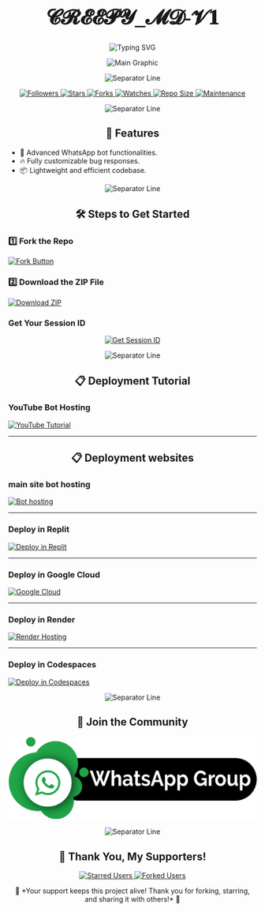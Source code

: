  <p align="center">
  <h1 align="center" style="font-family: 'EB Garamond'; font-size: 3em;">𝓒𝓡𝓔𝓔𝓟𝓨_𝓜𝓓-𝓥𝟏</h1>
</p>

<p align="center">
  <img src="https://readme-typing-svg.demolab.com?font=EB+Garamond&weight=900&size=30&duration=4000&pause=1000&width=435&lines=My+Name+is+𝓒𝓡𝓔𝓔𝓟𝓨_𝓜𝓓+𝓥𝟏;Created+by+𝒟𝒶𝓃𝓃𝓎;Fork+Me+and+Enjoy!" alt="Typing SVG" />
</p>

<p align="center">
  <img src="https://files.catbox.moe/f6j3fl.jpeg" alt="Main Graphic" />
</p>

<p align="center">
  <img src="https://raw.githubusercontent.com/andreasbm/readme/master/assets/lines/rainbow.png" alt="Separator Line" />
</p>

<p align="center">
  <a href="https://github.com/JustaTz0?tab=followers">
    <img src="https://img.shields.io/github/followers/JustaTz0?label=Followers&style=for-the-badge&logo=github" alt="Followers" />
  </a>
  <a href="https://github.com/JustaTz0/CREEPY_MD-V1/stargazers/">
    <img src="https://img.shields.io/github/stars/JustaTz0/CREEPY_MD-V1?color=blue&style=for-the-badge&logo=starship" alt="Stars" />
  </a>
  <a href="https://github.com/JustaTz0/CREEPY_MD-V1/network/members">
    <img src="https://img.shields.io/github/forks/JustaTz0/CREEPY_MD-V1?color=red&style=for-the-badge&logo=git" alt="Forks" />
  </a>
  <a href="https://github.com/JustaTz0/CREEPY_MD-V1/watchers">
    <img src="https://img.shields.io/github/watchers/JustaTz0/CREEPY_MD-V1?label=Watches&style=for-the-badge&color=brightgreen" alt="Watches" />
  </a>
  <a href="https://github.com/JustaTz0/CREEPY_MD-V1/">
    <img src="https://img.shields.io/github/repo-size/JustaTz0/CREEPY_MD-V1?style=for-the-badge&color=orange" alt="Repo Size" />
  </a>
  <a href="https://github.com/JustaTz0/CREEPY_MD-V1/graphs/commit-activity">
    <img src="https://img.shields.io/badge/Maintained%3F-Yes-yellow?style=for-the-badge" alt="Maintenance" />
  </a>
</p>

<p align="center">
  <img src="https://raw.githubusercontent.com/andreasbm/readme/master/assets/lines/rainbow.png" alt="Separator Line" />
</p>

<h2 align="center">🚀 Features</h2>

- 🌟 Advanced WhatsApp bot functionalities.
- 🔥 Fully customizable bug responses.
- 📦 Lightweight and efficient codebase.

<p align="center">
  <img src="https://raw.githubusercontent.com/andreasbm/readme/master/assets/lines/rainbow.png" alt="Separator Line" />
</p>

<h2 align="center">🛠️ Steps to Get Started</h2>

<h3 align="left">1️⃣ Fork the Repo</h3>
<p align="left">
  <a href="https://github.com/JustaTz0/CREEPY_MD-V1/fork">
    <img src="https://img.shields.io/badge/Fork%20Repo-black?style=for-the-badge&logo=github" alt="Fork Button" />
  </a>
</p>

<h3 align="left">2️⃣ Download the ZIP File</h3>
<p align="left">
  <a href="https://github.com/JustaTz0/CREEPY_MD-V1/archive/refs/heads/main.zip">
    <img src="https://img.shields.io/badge/Download%20ZIP-blue?style=for-the-badge&logo=files" alt="Download ZIP" />
  </a>
</p>


### Get Your Session ID
<p align="center">
  <a href="https://creepy-session.onrender.com" target="_blank">
    <img src="https://img.shields.io/badge/Get%20Session-ID-blue?style=for-the-badge&logo=key" alt="Get Session ID" />
  </a>
</p>


<p align="center">
  <img src="https://raw.githubusercontent.com/andreasbm/readme/master/assets/lines/rainbow.png" alt="Separator Line" />
</p>

<h2 align="center">📋 Deployment Tutorial</h2>

### YouTube Bot Hosting  
<a href="https://youtu.be/1f3JA8hMjaU" target="_blank">
  <img src="https://img.shields.io/badge/YouTube-FF0000?style=for-the-badge&logo=youtube&logoColor=white" alt="YouTube Tutorial" />
</a>

---
<h2 align="center">📋 Deployment websites</h2>

### main site bot hosting
<a href="https://bot-hosting.net/?aff=1297254811795722383" target="_blank">
  <img src="https://img.shields.io/badge/Bot%20hosting-4285F4?style=for-the-badge&logo=google-cloud&logoColor=white" alt="Bot hosting" />
</a>

---

### Deploy in Replit  
<a href="https://repl.it/github.com/JustaTz0/CREEPY_MD-V1" target="_blank">
  <img src="https://img.shields.io/badge/Replit-orange?style=for-the-badge&logo=replit" alt="Deploy in Replit" />
</a>

---

### Deploy in Google Cloud  
<a href="https://cloud.google.com/shell/?aff=1097457675723341836" target="_blank">
  <img src="https://img.shields.io/badge/Google%20Cloud-4285F4?style=for-the-badge&logo=google-cloud&logoColor=white" alt="Google Cloud" />
</a>

---

### Deploy in Render  
<a href="https://dashboard.render.com" target="_blank">
  <img src="https://img.shields.io/badge/Render-maroon?style=for-the-badge&logo=render" alt="Render Hosting" />
</a>

---

### Deploy in Codespaces  
<a href="https://github.com/codespaces/new" target="_blank">
  <img src="https://img.shields.io/badge/Codespaces-navy?style=for-the-badge&logo=visual-studio-code" alt="Deploy in Codespaces" />
</a>

<p align="center">
  <img src="https://raw.githubusercontent.com/andreasbm/readme/master/assets/lines/rainbow.png" alt="Separator Line" />
</p>

<h2 align="center">📲 Join the Community</h2>

<a href="https://whatsapp.com/channel/0029Vap2lUBJuyA8HLdfho47" target="_blank">
  <img src="https://raw.githubusercontent.com/Neeraj-x0/Neeraj-x0/main/photos/suddidina-join-whatsapp.png" alt="Join WhatsApp" />
</a>

<p align="center">
  <img src="https://raw.githubusercontent.com/andreasbm/readme/master/assets/lines/rainbow.png" alt="Separator Line" />
</p>

<h2 align="center">🎉 Thank You, My Supporters!</h2>

<p align="center">
  <a href="https://github.com/JustaTz0/CREEPY_MD-V1/stargazers">
    <img src="https://img.shields.io/badge/Stars-User%20List-blue?style=for-the-badge&logo=starship" alt="Starred Users" />
  </a>
  <a href="https://github.com/JustaTz0/CREEPY_MD-V1/network/members">
    <img src="https://img.shields.io/badge/Forked%20By-User%20List-green?style=for-the-badge&logo=github" alt="Forked Users" />
  </a>
</p>

<p align="center">
  🌟 *Your support keeps this project alive! Thank you for forking, starring, and sharing it with others!* 🌟
</p>
